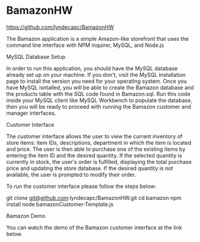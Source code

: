 # BamazonHW

https://github.com/lyndecapc/BamazonHW

The Bamazon application is a simple Amazon-like storefront that uses the command line interface with NPM inquirer, MySQL, and Node.js

MySQL Database Setup

In order to run this application, you should have the MySQL database already set up on your machine. If you don't, visit the MySQL installation page to install the version you need for your operating system. Once you have MySQL isntalled, you will be able to create the Bamazon database and the products table with the SQL code found in Bamazon.sql. Run this code inside your MySQL client like MySQL Workbench to populate the database, then you will be ready to proceed with running the Bamazon customer and manager interfaces.

Customer Interface

The customer interface allows the user to view the current inventory of store items: item IDs, descriptions, department in which the item is located and price. The user is then able to purchase one of the existing items by entering the item ID and the desired quantity. If the selected quantity is currently in stock, the user's order is fulfilled, displaying the total purchase price and updating the store database. If the desired quantity is not available, the user is prompted to modify their order.

To run the customer interface please follow the steps below:

git clone git@github.com:lyndecapc/BamazonHW.git
cd bamazon
npm install
node bamazonCustomer-Template.js

Bamazon Demo

You can watch the demo of the Bamazon customer interface at the link below.  
